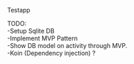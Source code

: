 Testapp <br>

TODO: <br>
-Setup Sqlite DB <br>
-Implement MVP Pattern <br>
-Show DB model on activity through MVP. <br>
-Koin (Dependency injection) ? <br>
